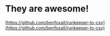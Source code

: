 #  They are awesome!

[https://github.com/benfoxall/runkeeper-to-csv](https://github.com/benfoxall/runkeeper-to-csv)
